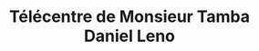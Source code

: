 ---
title: "Télécentre de Monsieur Tamba Daniel Leno"
url: /mongo/telecentre-de-monsieur-tamba-daniel-leno/
shop: téléphone portable
---